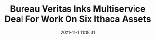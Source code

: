 ---
"title": "Bureau Veritas Inks Multiservice Deal For Work On Six Ithaca Assets"
"date": "2021-11-1 11:19:31"
"feed_name": "RIGZONE"
"feed_website": "http://www.rigzone.com/"
"feed_rss": "http://www.rigzone.com/news/rss/rigzone_latest.aspx"
"link": "https://www.rigzone.com/news/bureau_veritas_inks_multiservice_deal_for_work_on_six_ithaca_assets-01-nov-2021-166870-article/?rss=true"
"source": "None"
"file": "_posts/2021-1-1-1be1f937759a5e78973aa5015ee88111f3866bbb.md"
"accident": "0"
"drilling": "0"
"dead": "0"
"injured": "0"
"arrested": "0"
"place": "unknown place"
"where": "unknown site"
"causes": "unknown"
"place_uri": "unknown place"
---